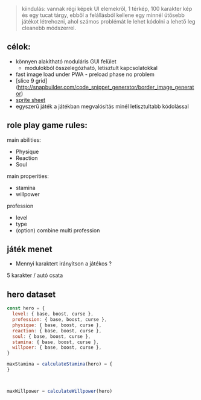 > kiindulás: vannak régi képek UI elemekről, 1 térkép, 100 karakter kép és egy tucat tárgy, ebből a felállásból kellene egy minnél ütősebb játékot létrehozni, ahol számos problémát le lehet kódolni a lehető leg cleanebb módszerrel.


## célok:
- könnyen alakítható moduláris GUI felület
  - modulokból összelegózható, letisztult kapcsolatokkal
- fast image load under PWA - preload phase no problem
- [slice 9 grid] (http://snapbuilder.com/code_snippet_generator/border_image_generator)
- [sprite sheet](https://www.codeandweb.com/free-sprite-sheet-packer)
- egyszerű játék a játékban megvalósítás minél letisztultabb kódolással


## role play game rules:

main abilities:
  - Physique
  - Reaction
  - Soul

main properities:
  - stamina
  - willpower

profession
  - level 
  - type
  - (option) combine multi profession

## játék menet

- Mennyi karaktert irányítson a játékos ?

5 karakter / autó csata

## hero dataset

```jsx
const hero = {
  level: { base, boost, curse },
  profession: { base, boost, curse },
  physique: { base, boost, curse },
  reaction: { base, boost, curse },
  soul: { base, boost, curse },
  stamina: { base, boost, curse },
  willpoer: { base, boost, curse },
}

maxStamina = calculateStamina(hero) = {
}



maxWillpower = calculateWillpower(hero)
```
